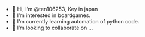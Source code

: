 - 👋 Hi, I’m @ten106253, Key in japan
- 👀 I’m interested in boardgames.
- 🌱 I’m currently learning automation of python code.
- 💞️ I’m looking to collaborate on ...

<!---
ten106253/ten106253 is a ✨ special ✨ repository because its `README.md` (this file) appears on your GitHub profile.
You can click the Preview link to take a look at your changes.
--->
